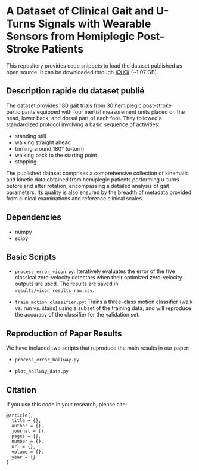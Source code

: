 # A Dataset of Clinical Gait and U-Turns Signals with Wearable Sensors from Hemiplegic Post-Stroke Patients

This repository provides code snippets to load the dataset published as open source. It can be downloaded through [XXXX](XXXX) (~1.07 GB).

## Description rapide du dataset publié

The dataset provides 180 gait trials from 30 hemiplegic post-stroke participants equipped with four inertial measurement units placed on the head, lower back, and dorsal part of each foot. 
They followed a standardized protocol involving a basic sequence of activities: 
- standing still
- walking straight ahead
- turning around 180° (u-turn)
- walking back to the starting point
- stopping

The published dataset comprises a comprehensive collection of kinematic and kinetic data obtained from hemiplegic patients performing u-turns before and after rotation, encompassing a detailed analysis of gait parameters. Its quality is also ensured by the breadth of metadata provided from clinical examinations and reference clinical scales. 

## Dependencies 

* numpy
* scipy

## Basic Scripts

* `process_error_vicon.py`: Iteratively evaluates the error of the five classical zero-velocity detectors when their optimized zero-velocity outputs are used. The results are saved in `results/vicon_results_raw.csv`.

* `train_motion_classifier.py`: Trains a three-class motion classifier (walk vs. run vs. stairs) using a subset of the training data, and will reproduce the accuracy of the classifier for the validation set.


## Reproduction of Paper Results

We have included two scripts that reproduce the main results in our paper:

* `process_error_hallway.py`

* `plot_hallway_data.py` 


## Citation

If you use this code in your research, please cite:

```
@article{,
  title = {},
  author = {},
  journal = {},
  pages = {},
  number = {},
  url = {},
  volume = {},
  year = {}
}
```
